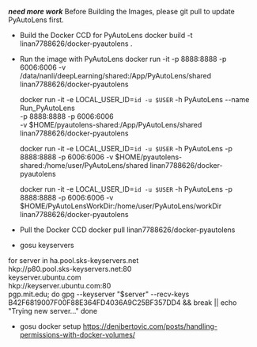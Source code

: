 ***need more work***
Before Building the Images, please git pull to update PyAutoLens first.

- Build the Docker CCD for PyAutoLens
	docker build -t linan7788626/docker-pyautolens .


- Run the image with PyAutoLens
	docker run -it -p 8888:8888 -p 6006:6006 -v /data/nanli/deepLearning/shared:/App/PyAutoLens/shared linan7788626/docker-pyautolens

	docker run -it -e LOCAL_USER_ID=`id -u $USER` -h PyAutoLens --name Run_PyAutoLens \
					-p 8888:8888 -p 6006:6006 \
					-v $HOME/pyautolens-shared:/App/PyAutoLens/shared \
					linan7788626/docker-pyautolens

	docker run -it -e LOCAL_USER_ID=`id -u $USER` -h PyAutoLens -p 8888:8888 -p 6006:6006 -v $HOME/pyautolens-shared:/home/user/PyAutoLens/shared linan7788626/docker-pyautolens

	docker run -it -e LOCAL_USER_ID=`id -u $USER` -h PyAutoLens -p 8888:8888 -p 6006:6006 -v $HOME/PyAutoLensWorkDir:/home/user/PyAutoLens/workDir linan7788626/docker-pyautolens


- Pull the Docker CCD
	docker pull linan7788626/docker-pyautolens


- gosu keyservers


for server in ha.pool.sks-keyservers.net \
              hkp://p80.pool.sks-keyservers.net:80 \
              keyserver.ubuntu.com \
              hkp://keyserver.ubuntu.com:80 \
              pgp.mit.edu; do
    gpg --keyserver "$server" --recv-keys B42F6819007F00F88E364FD4036A9C25BF357DD4 && break || echo "Trying new server..."
done

- gosu docker setup
	https://denibertovic.com/posts/handling-permissions-with-docker-volumes/

